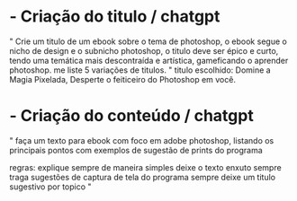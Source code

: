 # - Criação do titulo / chatgpt
" Crie um titulo de um ebook sobre o tema de photoshop, o ebook segue o nicho de design e o
subnicho photoshop, o titulo deve ser épico e curto, tendo uma temática mais descontraída e
artística, gameficando o aprender photoshop. me liste 5 variações de titulos. "
titulo escolhido: Domine a Magia Pixelada, Desperte o feiticeiro do Photoshop em você.

# - Criação do conteúdo / chatgpt
" faça um texto para ebook com foco em adobe photoshop, listando os principais pontos
com exemplos de sugestão de prints do programa

regras:
explique sempre de maneira simples
deixe o texto enxuto
sempre traga sugestões de captura de tela do programa
sempre deixe um titulo sugestivo por topico "
